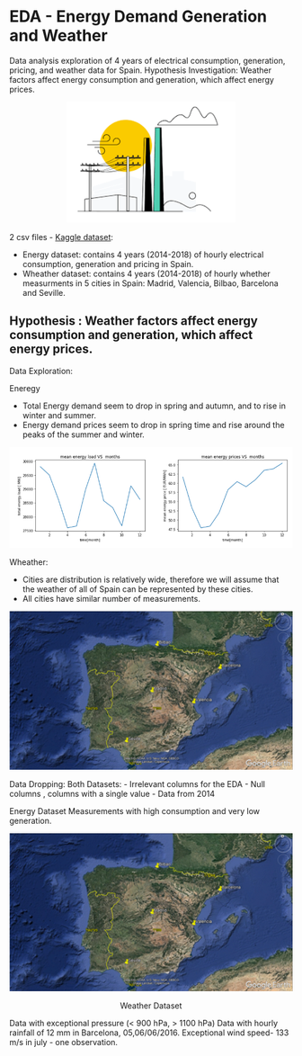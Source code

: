 # EDA - Energy Demand Generation and Weather 
Data analysis exploration of 4 years of electrical consumption, generation, pricing, and weather data for Spain.  Hypothesis Investigation: Weather factors affect energy consumption and generation, which affect energy prices. 


<p align="center">
  <img src="pictures/image2.png" width="300"/>
</p>


2 csv files - [Kaggle dataset](https://www.kaggle.com/datasets/nicholasjhana/energy-consumption-generation-prices-and-weather?select=weather_features.csv):
- Energy dataset:   contains 4 years (2014-2018) of hourly electrical consumption, generation and pricing in Spain.
- Wheather dataset: contains 4 years (2014-2018) of hourly whether measurments in 5 cities in Spain: Madrid, Valencia, Bilbao, Barcelona and Seville.

## Hypothesis : Weather factors affect energy consumption and generation, which affect energy prices.


Data Exploration:

Eneregy
- Total Energy demand seem to drop in spring and autumn, and to rise in winter and summer.
- Energy demand prices seem to drop in spring time and rise around the peaks of the summer and winter.

<p align="center">
  <img src="pictures/image4.png" width="800"/>
</p>

Wheather: 
- Cities are distribution is relatively wide, therefore we will assume that the weather of all of Spain can be represented by these cities.
- All cities have similar number of measurements.
<p align="center">
  <img src="pictures/image3.png" width="600"/>
</p>
<p align="center">

Data Dropping:
Both Datasets:
    - Irrelevant columns for the EDA
    - Null columns , columns with a single value
    - Data from 2014

Energy Dataset
Measurements with high consumption and very low generation. 
<p align="center">
  <img src="pictures/image3.png" width="600"/>
</p>
<p align="center">
Weather Dataset

Data with exceptional pressure (< 900 hPa, > 1100 hPa)
Data with hourly rainfall of 12 mm in Barcelona, 05,06/06/2016.
Exceptional wind speed- 133 m/s in july - one observation.


